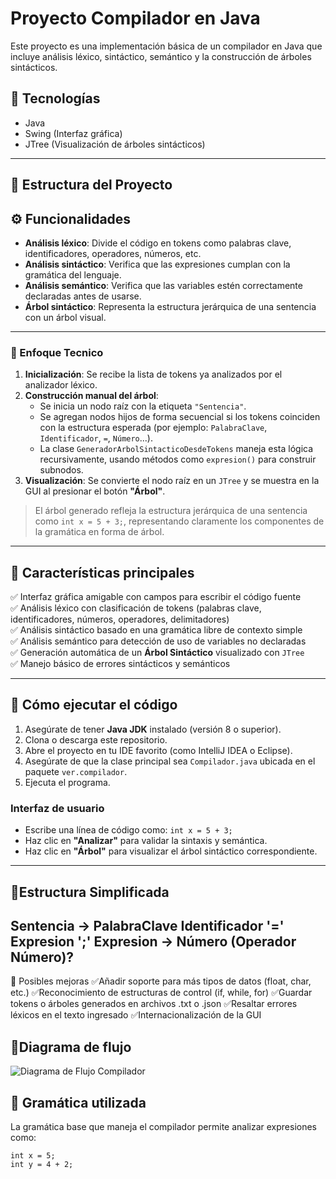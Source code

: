 # Proyecto Compilador en Java

Este proyecto es una implementación básica de un compilador en Java que incluye análisis léxico, sintáctico, semántico y la construcción de árboles sintácticos.

## 🔧 Tecnologías

- Java
- Swing (Interfaz gráfica)
- JTree (Visualización de árboles sintácticos)
---
## 📁 Estructura del Proyecto

## ⚙️ Funcionalidades

- **Análisis léxico**: Divide el código en tokens como palabras clave, identificadores, operadores, números, etc.
- **Análisis sintáctico**: Verifica que las expresiones cumplan con la gramática del lenguaje.
- **Análisis semántico**: Verifica que las variables estén correctamente declaradas antes de usarse.
- **Árbol sintáctico**: Representa la estructura jerárquica de una sentencia con un árbol visual.
---
### 🧬 Enfoque Tecnico

1. **Inicialización**: Se recibe la lista de tokens ya analizados por el analizador léxico.
2. **Construcción manual del árbol**:
   - Se inicia un nodo raíz con la etiqueta `"Sentencia"`.
   - Se agregan nodos hijos de forma secuencial si los tokens coinciden con la estructura esperada (por ejemplo: `PalabraClave`, `Identificador`, `=`, `Número`...).
   - La clase `GeneradorArbolSintacticoDesdeTokens` maneja esta lógica recursivamente, usando métodos como `expresion()` para construir subnodos.
3. **Visualización**: Se convierte el nodo raíz en un `JTree` y se muestra en la GUI al presionar el botón **"Árbol"**.

> El árbol generado refleja la estructura jerárquica de una sentencia como `int x = 5 + 3;`, representando claramente los componentes de la gramática en forma de árbol.
---
## 🚀 Características principales

✅ Interfaz gráfica amigable con campos para escribir el código fuente  
✅ Análisis léxico con clasificación de tokens (palabras clave, identificadores, números, operadores, delimitadores)  
✅ Análisis sintáctico basado en una gramática libre de contexto simple  
✅ Análisis semántico para detección de uso de variables no declaradas  
✅ Generación automática de un **Árbol Sintáctico** visualizado con `JTree`  
✅ Manejo básico de errores sintácticos y semánticos  

---

## 🚀 Cómo ejecutar el código

1. Asegúrate de tener **Java JDK** instalado (versión 8 o superior).
2. Clona o descarga este repositorio.
3. Abre el proyecto en tu IDE favorito (como IntelliJ IDEA o Eclipse).
4. Asegúrate de que la clase principal sea `Compilador.java` ubicada en el paquete `ver.compilador`.
5. Ejecuta el programa.

### Interfaz de usuario

- Escribe una línea de código como: `int x = 5 + 3;`
- Haz clic en **"Analizar"** para validar la sintaxis y semántica.
- Haz clic en **"Árbol"** para visualizar el árbol sintáctico correspondiente.

---

## 🧪Estructura Simplificada
Sentencia → PalabraClave Identificador '=' Expresion ';'
Expresion → Número (Operador Número)?
---
📌 Posibles mejoras
✅Añadir soporte para más tipos de datos (float, char, etc.)
✅Reconocimiento de estructuras de control (if, while, for)
✅Guardar tokens o árboles generados en archivos .txt o .json
✅Resaltar errores léxicos en el texto ingresado
✅Internacionalización de la GUI

## 🧪Diagrama de flujo
![Diagrama de Flujo Compilador](https://github.com/user-attachments/assets/7102871a-9a39-4e57-874c-16996cb81fb0)


## 📘 Gramática utilizada
La gramática base que maneja el compilador permite analizar expresiones como:
```text
int x = 5;
int y = 4 + 2;




